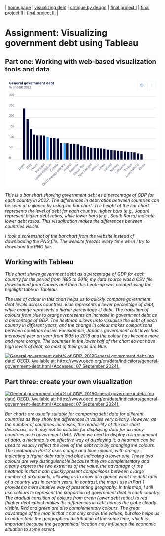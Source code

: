 | [home page](https://cmustudent.github.io/tswd-portfolio-templates/) | [visualizing debt](visualizing-government-debt) | [critique by design](critique-by-design) | [final project I](final-project-part-one) | [final project II](final-project-part-two) | [final project III](final-project-part-three) |

# Assignment: Visualizing government debt using Tableau

## Part one: Working with web-based visualization tools and data
<img src="A1 Part 1 Sreenshot.png" width="500"/>

_This is a bar chart showing government debt as a percentage of GDP for each country in 2022. The differences in debt ratios between countries can be seen at a glance by using the bar chart. The height of the bar chart represents the level of debt for each country. Higher bars (e.g., Japan) represent higher debt ratios, while lower bars (e.g., South Korea) indicate lower debt ratios. This visualisation makes the differences between countries visible._

_I took a screenshot of the bar chart from the website instead of downloading the PNG file. The website freezes every time when I try to download the PNG file._


## Working with Tableau

_This chart shows government debt as a percentage of GDP for each country for the period from 1995 to 2019, my data source was a CSV file downloaded from Canvas and then this heatmap was created using the highlight table in Tableau._

_The use of colour in this chart helps us to quickly compare government debt levels across countries. Blue represents a lower percentage of debt, while orange represents a higher percentage of debt. The transition of colours from blue to orange represents an increase in government debt as a percentage of GDP. The heatmap allows us to visualise the debt of each country in different years, and the change in colour makes comparisons between countries easier. For example, Japan's government debt level has increased year on year from 1995 to 2018 and the colour has become more and more orange. The countries in the lower half of the chart do not have high levels of debt, so most of their grids are blue._
<div class='tableauPlaceholder' id='viz1725748101948' style='position: relative'><noscript><a href='#'><img
                alt='General government debt% of GDP, 2019General government debt (no date) OECD. Available at: https:&#47;&#47;www.oecd.org&#47;en&#47;data&#47;indicators&#47;general-government-debt.html (Accessed: 07 September 2024).  '
                src='https:&#47;&#47;public.tableau.com&#47;static&#47;images&#47;Ge&#47;Generalgovernmentdebt_17257480877540&#47;Generalgovernmentdebt&#47;1_rss.png'
                style='border: none' /></a></noscript><object class='tableauViz' style='display:none;'>
        <param name='host_url' value='https%3A%2F%2Fpublic.tableau.com%2F' />
        <param name='embed_code_version' value='3' />
        <param name='site_root' value='' />
        <param name='name' value='Generalgovernmentdebt_17257480877540&#47;Generalgovernmentdebt' />
        <param name='tabs' value='no' />
        <param name='toolbar' value='yes' />
        <param name='static_image'
            value='https:&#47;&#47;public.tableau.com&#47;static&#47;images&#47;Ge&#47;Generalgovernmentdebt_17257480877540&#47;Generalgovernmentdebt&#47;1.png' />
        <param name='animate_transition' value='yes' />
        <param name='display_static_image' value='yes' />
        <param name='display_spinner' value='yes' />
        <param name='display_overlay' value='yes' />
        <param name='display_count' value='yes' />
        <param name='language' value='en-US' />
        <param name='filter' value='publish=yes' />
    </object></div>
<script type='text/javascript'>
    var divElement = document.getElementById('viz1725748101948');
    var vizElement = divElement.getElementsByTagName('object')[0];
    vizElement.style.width = '100%';
    vizElement.style.height = (divElement.offsetWidth * 0.75) + 'px';
    var scriptElement = document.createElement('script');
    scriptElement.src = 'https://public.tableau.com/javascripts/api/viz_v1.js';
    vizElement.parentNode.insertBefore(scriptElement, vizElement);                
</script>

## Part three: create your own visualization
<div class='tableauPlaceholder' id='viz1725822560283' style='position: relative'><noscript><a href='#'><img
                alt='General government debt% of GDP, 2019General government debt (no date) OECD. Available at: https:&#47;&#47;www.oecd.org&#47;en&#47;data&#47;indicators&#47;general-government-debt.html (Accessed: 07 September 2024).  '
                src='https:&#47;&#47;public.tableau.com&#47;static&#47;images&#47;Ge&#47;Generalgovernmentdebt-Map&#47;Generalgovernmentdebt-map&#47;1_rss.png'
                style='border: none' /></a></noscript><object class='tableauViz' style='display:none;'>
        <param name='host_url' value='https%3A%2F%2Fpublic.tableau.com%2F' />
        <param name='embed_code_version' value='3' />
        <param name='path'
            value='views&#47;Generalgovernmentdebt-Map&#47;Generalgovernmentdebt-map?:language=en-US&amp;:embed=true&amp;publish=yes&amp;:sid=&amp;:redirect=auth' />
        <param name='toolbar' value='yes' />
        <param name='static_image'
            value='https:&#47;&#47;public.tableau.com&#47;static&#47;images&#47;Ge&#47;Generalgovernmentdebt-Map&#47;Generalgovernmentdebt-map&#47;1.png' />
        <param name='animate_transition' value='yes' />
        <param name='display_static_image' value='yes' />
        <param name='display_spinner' value='yes' />
        <param name='display_overlay' value='yes' />
        <param name='display_count' value='yes' />
        <param name='language' value='en-US' />
        <param name='filter' value='publish=yes' />
    </object></div>
<script type='text/javascript'>
    var divElement = document.getElementById('viz1725822560283');
    var vizElement = divElement.getElementsByTagName('object')[0];
    vizElement.style.width = '100%';
    vizElement.style.height = (divElement.offsetWidth * 0.75) + 'px';
    var scriptElement = document.createElement('script');
    scriptElement.src = 'https://public.tableau.com/javascripts/api/viz_v1.js';
    vizElement.parentNode.insertBefore(scriptElement, vizElement);                
</script>

_Bar charts are usually suitable for comparing debt data for different countries as they show the differences in values very clearly. However, as the number of countries increases, the readability of the bar chart decreases, so it may not be suitable for displaying data for as many countries as in government debt. When we need to display a large amount of data, a heatmap is an effective way of displaying it; a heatmap can be used to visually reflect the level of the debt ratio by changing the colours. The heatmap in Part 2 uses orange and blue colours, with orange indicating a higher debt ratio and blue indicating a lower one. These two colours are very distinguishable because they are complementary and clearly express the two extremes of the value. the advantage of the heatmap is that it can quickly present comparisons between a large number of data points, allowing us to know at a glance what the debt ratio of a country was in certain years._
_In contrast, the map I use in Part 1 provides a more intuitive way of presenting geography. In this map, I still use colours to represent the proportion of government debt in each country. The gradual transition of colours from green (lower debt ratios) to red (higher debt ratios) makes the differences in debt across the globe clearly visible. Red and green are also complementary colours. The great advantage of the map is that it not only shows the values, but also helps us to understand the geographical distribution at the same time, which is important because the geographical location may influence the economic situation to some extent._



